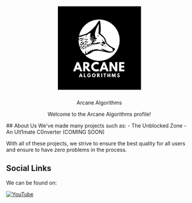 <h1 align="center">
  <a href="https://github.com/ArcaneAlgorithms">
    <img src="https://raw.githubusercontent.com/ArcaneAlgorithms/.github/refs/heads/main/profile/Arcane.png" alt="Logo" width="225" height="225">
  </a>
</h1>
<div align="center">
Arcane Algorithms

Welcome to the Arcane Algorithms profile!
</div>
## About Us
We've made many projects such as:
- The Unblocked Zone
- An Ult1mate C0nverter (COMING SOON)

With all of these projects, we strive to ensure the best quality for all users and ensure to have zero problems in the process.

## Social Links
We can be found on:

[![YouTube](https://img.shields.io/badge/YouTube-%23FF0000.svg?style=for-the-badge&logo=YouTube&logoColor=white)](https://www.youtube.com/@ArcaneAlgorithms)
